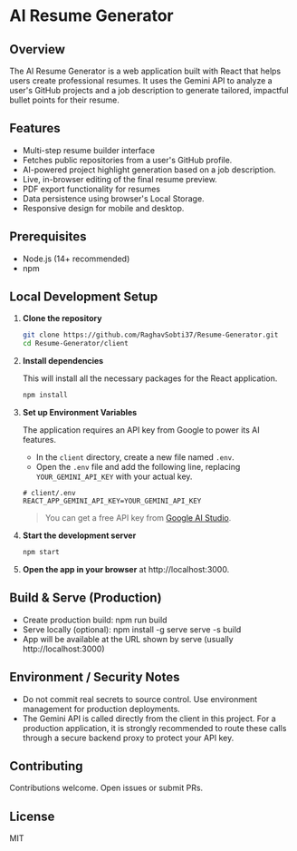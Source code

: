 # AI Resume Generator

## Overview
The AI Resume Generator is a web application built with React that helps users create professional resumes. It uses the Gemini API to analyze a user's GitHub projects and a job description to generate tailored, impactful bullet points for their resume.

## Features
- Multi-step resume builder interface
- Fetches public repositories from a user's GitHub profile.
- AI-powered project highlight generation based on a job description.
- Live, in-browser editing of the final resume preview.
- PDF export functionality for resumes
- Data persistence using browser's Local Storage.
- Responsive design for mobile and desktop.

## Prerequisites
- Node.js (14+ recommended)
- npm

## Local Development Setup

1. **Clone the repository**
   ```bash
   git clone https://github.com/RaghavSobti37/Resume-Generator.git
   cd Resume-Generator/client
   ```

2. **Install dependencies**

   This will install all the necessary packages for the React application.
   ```bash
   npm install
   ```

3. **Set up Environment Variables**

   The application requires an API key from Google to power its AI features.
   
   - In the `client` directory, create a new file named `.env`.
   - Open the `.env` file and add the following line, replacing `YOUR_GEMINI_API_KEY` with your actual key.

   ```env
   # client/.env
   REACT_APP_GEMINI_API_KEY=YOUR_GEMINI_API_KEY
   ```
   > You can get a free API key from [Google AI Studio](https://aistudio.google.com/app/apikey).

4. **Start the development server**
   ```bash
   npm start
   ```

5. **Open the app in your browser** at http://localhost:3000.

## Build & Serve (Production)
- Create production build:
  npm run build
- Serve locally (optional):
  npm install -g serve
  serve -s build
- App will be available at the URL shown by serve (usually http://localhost:3000)

## Environment / Security Notes
- Do not commit real secrets to source control. Use environment management for production deployments.
- The Gemini API is called directly from the client in this project. For a production application, it is strongly recommended to route these calls through a secure backend proxy to protect your API key.

## Contributing
Contributions welcome. Open issues or submit PRs.

## License
MIT